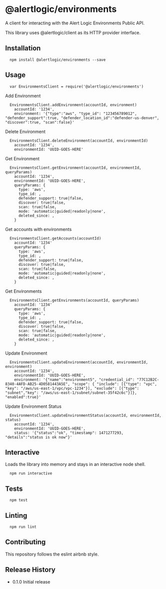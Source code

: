   @alertlogic/environments
=========

A client for interacting with the Alert Logic Environments Public API.

This library uses @alertlogic/client as its HTTP provider interface.

## Installation

      npm install @alertlogic/environments --save

## Usage

      var EnvironmentsClient = require('@alertlogic/environments')

  Add Environment

      EnvironmentsClient.addEnvironment(accountId, environment)
        accountId: '1234',
        environment: '{"type":"aws", "type_id": "123456789012", "defender_support":true, "defender_location_id":"defender-us-denver", "discover":true, "scan":false}'
  
  Delete Environment

      EnvironmentsClient.deleteEnvironment(accountId, environmentId)
        accountId: '1234',
        environmentId: 'UUID-GOES-HERE'
  
  Get Environment

      EnvironmentsClient.getEnvironment(accountId, environmentId, queryParams)
        accountId: '1234',
        environmentId: 'UUID-GOES-HERE',
        queryParams: {
          type: 'aws',
          type_id: ,
          defender_support: true|false,
          discover: true|false,
          scan: true|false,
          mode: 'automatic|guided|readonly|none',
          deleted_since: ,
        }
  
  Get accounts with environments
  
      EnvironmentsClient.getAccounts(accountId)
        accountId: '1234'
        queryParams: {
          type: 'aws',
          type_id: ,
          defender_support: true|false,
          discover: true|false,
          scan: true|false,
          mode: 'automatic|guided|readonly|none',
          deleted_since: ,
        }
  
  Get Environments

      EnvironmentsClient.getEnvironments(accountId, queryParams)
        accountId: '1234'
        queryParams: {
          type: 'aws',
          type_id: ,
          defender_support: true|false,
          discover: true|false,
          scan: true|false,
          mode: 'automatic|guided|readonly|none',
          deleted_since: ,
        }
  
  Update Environment

      EnvironmentsClient.updateEnvironment(accountId, environmentId, environment)
        accountId: '1234',
        environmentId: 'UUID-GOES-HERE',
        environment: '{"name":"environment5", "credential_id": "77C12B2C-8340-4AFD-AB25-4D0581443A5E", "scope": { "include": [{"type": "vpc", "key": "/aws/us-east-1/vpc/vpc-1234"}], "exclude": [{"type": "subnet","key": "/aws/us-east-1/subnet/subnet-35f42c6c"}]}, "enabled":true}'
  
  Update Environment Status

      EnvironmentsClient.updateEnvironmentStatus(accountId, environmentId, status)
        accountId: '1234',
        environmentId: 'UUID-GOES-HERE',
        status: '{"status":"ok", "timestamp": 1471277293, "details":"status is ok now"}'

## Interactive

  Loads the library into memory and stays in an interactive node shell.
  
      npm run interactive

## Tests

      npm test

## Linting

      npm run lint

## Contributing

This repository follows the eslint airbnb style.

## Release History

* 0.1.0 Initial release
